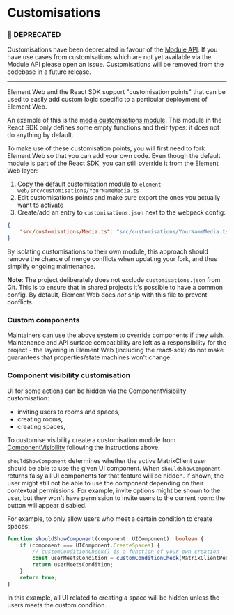# Customisations

### 🦖 DEPRECATED

Customisations have been deprecated in favour of the [Module API](https://github.com/element-hq/element-web/blob/develop/docs/modules.md).
If you have use cases from customisations which are not yet available via the Module API please open an issue.
Customisations will be removed from the codebase in a future release.

---

Element Web and the React SDK support "customisation points" that can be used to
easily add custom logic specific to a particular deployment of Element Web.

An example of this is the [media customisations
module](https://github.com/element-hq/element-web/blob/develop/src/customisations/Media.ts).
This module in the React SDK only defines some empty functions and their types:
it does not do anything by default.

To make use of these customisation points, you will first need to fork Element
Web so that you can add your own code. Even though the default module is part of
the React SDK, you can still override it from the Element Web layer:

1. Copy the default customisation module to
   `element-web/src/customisations/YourNameMedia.ts`
2. Edit customisations points and make sure export the ones you actually want to
   activate
3. Create/add an entry to `customisations.json` next to the webpack config:

```json
{
    "src/customisations/Media.ts": "src/customisations/YourNameMedia.ts"
}
```

By isolating customisations to their own module, this approach should remove the
chance of merge conflicts when updating your fork, and thus simplify ongoing
maintenance.

**Note**: The project deliberately does not exclude `customisations.json` from Git.
This is to ensure that in shared projects it's possible to have a common config. By
default, Element Web does _not_ ship with this file to prevent conflicts.

### Custom components

Maintainers can use the above system to override components if they wish. Maintenance and API surface compatibility are
left as a responsibility for the project - the layering in Element Web (including the react-sdk) do not make guarantees
that properties/state machines won't change.

### Component visibility customisation

UI for some actions can be hidden via the ComponentVisibility customisation:

- inviting users to rooms and spaces,
- creating rooms,
- creating spaces,

To customise visibility create a customisation module from [ComponentVisibility](https://github.com/element-hq/element-web/blob/master/src/customisations/ComponentVisibility.ts) following the instructions above.

`shouldShowComponent` determines whether the active MatrixClient user should be able to use
the given UI component. When `shouldShowComponent` returns falsy all UI components for that feature will be hidden.
If shown, the user might still not be able to use the
component depending on their contextual permissions. For example, invite options
might be shown to the user, but they won't have permission to invite users to
the current room: the button will appear disabled.

For example, to only allow users who meet a certain condition to create spaces:

```typescript
function shouldShowComponent(component: UIComponent): boolean {
    if (component === UIComponent.CreateSpaces) {
        // customConditionCheck() is a function of your own creation
        const userMeetsCondition = customConditionCheck(MatrixClientPeg.get().getUserId());
        return userMeetsCondition;
    }
    return true;
}
```

In this example, all UI related to creating a space will be hidden unless the users meets the custom condition.
